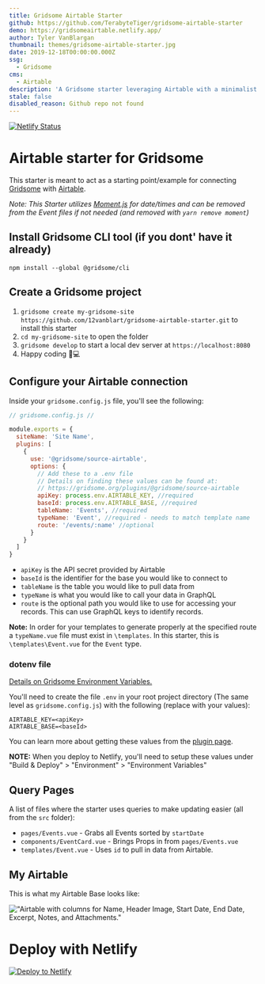 ```yaml
---
title: Gridsome Airtable Starter
github: https://github.com/TerabyteTiger/gridsome-airtable-starter
demo: https://gridsomeairtable.netlify.app/
author: Tyler VanBlargan
thumbnail: themes/gridsome-airtable-starter.jpg
date: 2019-12-18T00:00:00.000Z
ssg:
  - Gridsome
cms:
  - Airtable
description: 'A Gridsome starter leveraging Airtable with a minimalist design. '
stale: false
disabled_reason: Github repo not found
---
```


[![Netlify Status](https://api.netlify.app/api/v1/badges/66526f3f-455e-4ee4-b05e-3cf37c607921/deploy-status)](https://app.netlify.app/sites/gridsomeairtable/deploys)

# Airtable starter for Gridsome

This starter is meant to act as a starting point/example for connecting [Gridsome](https://gridsome.org/) with [Airtable](https://airtable.com/).

*Note: This Starter utilizes [Moment.js](https://momentjs.com/) for date/times and can be removed from the Event files if not needed (and removed with `yarn remove moment`)*

## Install Gridsome CLI tool (if you dont' have it already)

`npm install --global @gridsome/cli`

## Create a Gridsome project

1. `gridsome create my-gridsome-site https://github.com/12vanblart/gridsome-airtable-starter.git` to install this starter
2. `cd my-gridsome-site` to open the folder
3. `gridsome develop` to start a local dev server at `https://localhost:8080`
4. Happy coding 🎉💻

## Configure your Airtable connection

Inside your `gridsome.config.js` file, you'll see the following:

```javascript
// gridsome.config.js //

module.exports = {
  siteName: 'Site Name',
  plugins: [
    {
      use: '@gridsome/source-airtable',
      options: {
        // Add these to a .env file
        // Details on finding these values can be found at:
        // https://gridsome.org/plugins/@gridsome/source-airtable
        apiKey: process.env.AIRTABLE_KEY, //required
        baseId: process.env.AIRTABLE_BASE, //required
        tableName: 'Events', //required
        typeName: 'Event', //required - needs to match template name
        route: '/events/:name' //optional
      }
    }
  ]
}

```

- `apiKey` is the API secret provided by Airtable
- `baseId` is the identifier for the base you would like to connect to
- `tableName` is the table you would like to pull data from
- `typeName` is what you would like to call your data in GraphQL
- `route` is the optional path you would like to use for accessing your records. This can use GraphQL keys to identify records.

**Note:** In order for your templates to generate properly at the specified route a `typeName.vue` file must exist in `\templates`. In this starter, this is `\templates\Event.vue` for the `Event` type.

### dotenv file

[Details on Gridsome Environment Variables.](https://gridsome.org/docs/environment-variables)

You'll need to create the file `.env` in your root project directory (The same level as `gridsome.config.js`) with the following (replace with your values):

```dotenv
AIRTABLE_KEY=<apiKey>
AIRTABLE_BASE=<baseId>
```

You can learn more about getting these values from the [plugin page](https://gridsome.org/plugins/@gridsome/source-airtable).

**NOTE:** When you deploy to Netlify, you'll need to setup these values under "Build & Deploy" > "Environment" > "Environment Variables"

## Query Pages

A list of files where the starter uses queries to make updating easier (all from the `src` folder):

- `pages/Events.vue` - Grabs all Events sorted by `startDate`
- `components/EventCard.vue` - Brings Props in from `pages/Events.vue`
- `templates/Event.vue` - Uses `id` to pull in data from Airtable.

## My Airtable
This is what my Airtable Base looks like:

!["Airtable with columns for Name, Header Image, Start Date, End Date, Excerpt, Notes, and Attachments."](./airtableSetup.png)


# Deploy with Netlify
[![Deploy to Netlify](https://www.netlify.app/img/deploy/button.svg)](https://app.netlify.app/start/deploy?repository=https://github.com/12vanblart/gridsome-airtable-starter)